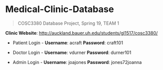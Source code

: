 ﻿# Medical-Clinic-Database

> COSC3380 Database Project, Spring 19, TEAM 1


**Clinic Website**: http://auckland.bauer.uh.edu/students/gl1517/cosc3380/

- Patient Login -
**Username**: acraft
**Password**: craft101

- Doctor Login - 
**Username**: vdurner
**Password**: durner101

- Admin Login - 
**Username**: joajones
**Password**: jones72joanna

